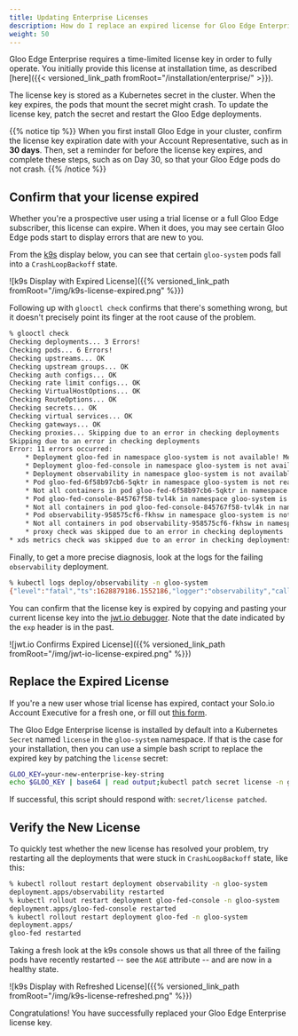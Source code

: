 ```yaml
---
title: Updating Enterprise Licenses
description: How do I replace an expired license for Gloo Edge Enterprise?
weight: 50
---
```


Gloo Edge Enterprise requires a time-limited license key in order to fully operate. You initially provide this license at installation time, as described [here]({{< versioned_link_path fromRoot="/installation/enterprise/" >}}).

The license key is stored as a Kubernetes secret in the cluster. When the key expires, the pods that mount the secret might crash. To update the license key, patch the secret and restart the Gloo Edge deployments.

{{% notice tip %}}
When you first install Gloo Edge in your cluster, confirm the license key expiration date with your Account Representative, such as in **30 days**. Then, set a reminder for before the license key expires, and complete these steps, such as on Day 30, so that your Gloo Edge pods do not crash.
{{% /notice %}}

## Confirm that your license expired

Whether you're a prospective user using a trial license or a full Gloo Edge subscriber, this license can expire. When it does, you may see certain Gloo Edge pods start to display errors that are new to you.

From the [k9s](https://k9scli.io/) display below, you can see that certain `gloo-system` pods fall into a `CrashLoopBackoff` state.

![k9s Display with Expired License]({{% versioned_link_path fromRoot="/img/k9s-license-expired.png" %}})

Following up with `glooctl check` confirms that there's something wrong, but it doesn't precisely point its finger at the root cause of the problem.

```bash
% glooctl check
Checking deployments... 3 Errors!
Checking pods... 6 Errors!
Checking upstreams... OK
Checking upstream groups... OK
Checking auth configs... OK
Checking rate limit configs... OK
Checking VirtualHostOptions... OK
Checking RouteOptions... OK
Checking secrets... OK
Checking virtual services... OK
Checking gateways... OK
Checking proxies... Skipping due to an error in checking deployments
Skipping due to an error in checking deployments
Error: 11 errors occurred:
	* Deployment gloo-fed in namespace gloo-system is not available! Message: Deployment does not have minimum availability.
	* Deployment gloo-fed-console in namespace gloo-system is not available! Message: Deployment does not have minimum availability.
	* Deployment observability in namespace gloo-system is not available! Message: Deployment does not have minimum availability.
	* Pod gloo-fed-6f58b97cb6-5qktr in namespace gloo-system is not ready! Message: containers with unready status: [gloo-fed]
	* Not all containers in pod gloo-fed-6f58b97cb6-5qktr in namespace gloo-system are ready! Message: containers with unready status: [gloo-fed]
	* Pod gloo-fed-console-845767f58-tvl4k in namespace gloo-system is not ready! Message: containers with unready status: [apiserver]
	* Not all containers in pod gloo-fed-console-845767f58-tvl4k in namespace gloo-system are ready! Message: containers with unready status: [apiserver]
	* Pod observability-958575cf6-fkhsw in namespace gloo-system is not ready! Message: containers with unready status: [observability]
	* Not all containers in pod observability-958575cf6-fkhsw in namespace gloo-system are ready! Message: containers with unready status: [observability]
	* proxy check was skipped due to an error in checking deployments
* xds metrics check was skipped due to an error in checking deployments
```

Finally, to get a more precise diagnosis, look at the logs for the failing `observability` deployment.

```bash
% kubectl logs deploy/observability -n gloo-system
{"level":"fatal","ts":1628879186.1552186,"logger":"observability","caller":"cmd/main.go:24","msg":"License is invalid or expired, crashing - license expired","version":"1.8.0","stacktrace":"main.main\n\t/workspace/solo-projects/projects/observability/cmd/main.go:24\nruntime.main\n\t/usr/local/go/src/runtime/proc.go:225"}
```

You can confirm that the license key is expired by copying and pasting your current license key into the [jwt.io debugger](http://jwt.io). Note that the date indicated by the `exp` header is in the past.

![jwt.io Confirms Expired License]({{% versioned_link_path fromRoot="/img/jwt-io-license-expired.png" %}})

## Replace the Expired License

If you're a new user whose trial license has expired, contact your Solo.io Account Executive for a fresh one, or fill out [this form](https://lp.solo.io/request-trial).

The Gloo Edge Enterprise license is installed by default into a Kubernetes `Secret` named `license` in the `gloo-system` namespace. If that is the case for your installation, then you can use a simple bash script to replace the expired key by patching the `license` secret:

```bash
GLOO_KEY=your-new-enterprise-key-string
echo $GLOO_KEY | base64 | read output;kubectl patch secret license -n gloo-system -p="{\"data\":{\"license-key\": \"$output\"}}" -v=1
```

If successful, this script should respond with: `secret/license patched`.

## Verify the New License

To quickly test whether the new license has resolved your problem, try restarting all the deployments that were stuck in `CrashLoopBackoff` state, like this:

```bash
% kubectl rollout restart deployment observability -n gloo-system
deployment.apps/observability restarted
% kubectl rollout restart deployment gloo-fed-console -n gloo-system
deployment.apps/gloo-fed-console restarted
% kubectl rollout restart deployment gloo-fed -n gloo-system
deployment.apps/
gloo-fed restarted
```

Taking a fresh look at the k9s console shows us that all three of the failing pods have recently restarted -- see the `AGE` attribute -- and are now in a healthy state.

![k9s Display with Refreshed License]({{% versioned_link_path fromRoot="/img/k9s-license-refreshed.png" %}})

Congratulations! You have successfully replaced your Gloo Edge Enterprise license key.
